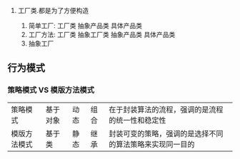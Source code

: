 
1. 工厂类.都是为了方便构造

    1. 简单工厂:  工厂类  抽象产品类 具体产品类
    2. 工厂方法:  工厂类  抽象工厂类 抽象产品类 具体产品类 
    3. 抽象工厂



## 行为模式

### 策略模式 VS 模版方法模式
|    |     |   |   |   |
|---|---|---|---|---|
| 策略模式  | 基于对象   | 动态  |  组合 | 在于封装算法的流程，强调的是流程的统一性和稳定性  |
|  模版方法模式 | 基于类  | 静态 | 继承   |  封装可变的策略，强调的是选择不同的算法策略来实现同一目的 | 

